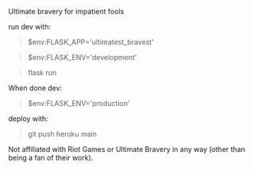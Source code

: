 Ultimate bravery for impatient fools

run dev with:
> $env:FLASK_APP='ultimatest_bravest'

> $env:FLASK_ENV='development'

> flask run

When done dev:
> $env:FLASK_ENV='production'

deploy with:
> git push heroku main

Not affiliated with Riot Games or Ultimate Bravery in any way (other than being a fan of their work).